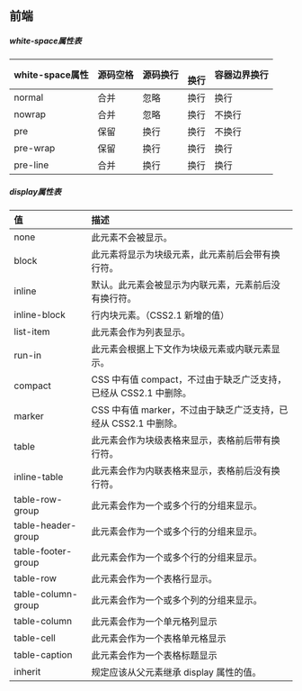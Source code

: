 ## 前端

##### white-space属性表

| white-space属性 | 源码空格 | 源码换行 | <br>换行 | 容器边界换行 |
| --------------- | -------- | -------- | -------- | ------------ |
| normal          | 合并     | 忽略     | 换行     | 换行         |
| nowrap          | 合并     | 忽略     | 换行     | 不换行       |
| pre             | 保留     | 换行     | 换行     | 不换行       |
| pre-wrap        | 保留     | 换行     | 换行     | 换行         |
| pre-line        | 合并     | 换行     | 换行     | 换行         |

##### display属性表

| 值                 | 描述                                                         |
| :----------------- | :----------------------------------------------------------- |
| none               | 此元素不会被显示。                                           |
| block              | 此元素将显示为块级元素，此元素前后会带有换行符。             |
| inline             | 默认。此元素会被显示为内联元素，元素前后没有换行符。         |
| inline-block       | 行内块元素。（CSS2.1 新增的值）                              |
| list-item          | 此元素会作为列表显示。                                       |
| run-in             | 此元素会根据上下文作为块级元素或内联元素显示。               |
| compact            | CSS 中有值 compact，不过由于缺乏广泛支持，已经从 CSS2.1 中删除。 |
| marker             | CSS 中有值 marker，不过由于缺乏广泛支持，已经从 CSS2.1 中删除。 |
| table              | 此元素会作为块级表格来显示，表格前后带有换行符。             |
| inline-table       | 此元素会作为内联表格来显示，表格前后没有换行符。             |
| table-row-group    | 此元素会作为一个或多个行的分组来显示。                       |
| table-header-group | 此元素会作为一个或多个行的分组来显示。                       |
| table-footer-group | 此元素会作为一个或多个行的分组来显示。                       |
| table-row          | 此元素会作为一个表格行显示。                                 |
| table-column-group | 此元素会作为一个或多个列的分组来显示。                       |
| table-column       | 此元素会作为一个单元格列显示                                 |
| table-cell         | 此元素会作为一个表格单元格显示                               |
| table-caption      | 此元素会作为一个表格标题显示                                 |
| inherit            | 规定应该从父元素继承 display 属性的值。                      |